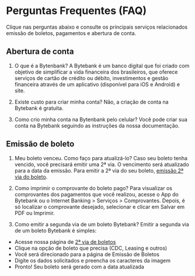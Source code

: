 # Perguntas Frequentes (FAQ)

Clique nas perguntas abaixo e consulte os principais serviços relacionados emissão de boletos, pagamentos e abertura de conta.

## Abertura de conta
1. O que é a Bytenbank?
A Bytebank é um banco digital que foi criado com objetivo de simplificar a vida financeira dos brasileiros, que oferece serviços de cartão de crédito ou débito, investimentos e gestão financeira através de um aplicativo (disponível para iOS e Android) e site.

2. Existe custo para criar minha conta?
Não, a criação de conta na Bytebank é gratuita.

3. Como crio minha conta na Bytenbank pelo celular?
Você pode criar sua conta na Bytebank seguindo as instruções da nossa documentação.

## Emissão de boleto
1. Meu boleto venceu. Como faço para atualizá-lo?
Caso seu boleto tenha vencido, você precisará emitir uma 2ª via. O vencimento será atualizado para a data da emissão. Para emitir a 2ª via do seu boleto, [emissão 2ª via do boleto](https://www.ib12.bradesco.com.br/ibpfsegundaviaboleto/segundaViaBoletoPesquisarLinhaDigitavel.do).

2. Como imprimir o comprovante do boleto pago?
Para visualizar os comprovantes dos pagamentos que você realizou, acesse o App do Bytebank ou o Internet Banking > Serviços > Comprovantes. Depois, é só localizar o comprovante desejado, selecionar e clicar em Salvar em PDF ou Imprimir.

3. Como emitir a segunda via de um boleto Bytebank? Emitir a segunda via de um boleto Bytebank é simples:

- Acesse nossa página de [2ª via de boletos](https://www.ib12.bradesco.com.br/ibpfsegundaviaboleto/segundaViaBoletoPesquisarLinhaDigitavel.do)
- Clique na opção de boleto que precisa (CDC, Leasing e outros)
- Você será direcionado para a página de Emissão de Boletos
- Digite os dados solicitados e preencha os caracteres da imagem
- Pronto! Seu boleto será gerado com a data atualizada
